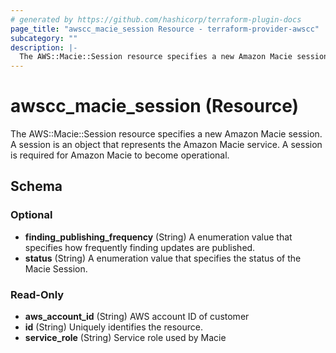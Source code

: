 ```yaml
---
# generated by https://github.com/hashicorp/terraform-plugin-docs
page_title: "awscc_macie_session Resource - terraform-provider-awscc"
subcategory: ""
description: |-
  The AWS::Macie::Session resource specifies a new Amazon Macie session. A session is an object that represents the Amazon Macie service. A session is required for Amazon Macie to become operational.
---
```


# awscc_macie_session (Resource)

The AWS::Macie::Session resource specifies a new Amazon Macie session. A session is an object that represents the Amazon Macie service. A session is required for Amazon Macie to become operational.



<!-- schema generated by tfplugindocs -->
## Schema

### Optional

- **finding_publishing_frequency** (String) A enumeration value that specifies how frequently finding updates are published.
- **status** (String) A enumeration value that specifies the status of the Macie Session.

### Read-Only

- **aws_account_id** (String) AWS account ID of customer
- **id** (String) Uniquely identifies the resource.
- **service_role** (String) Service role used by Macie


